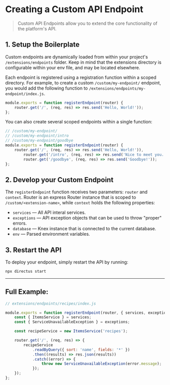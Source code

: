 # Creating a Custom API Endpoint

> Custom API Endpoints allow you to extend the core functionality of the platform's API.

## 1. Setup the Boilerplate

Custom endpoints are dynamically loaded from within your project's `/extensions/endpoints` folder.
Keep in mind that the extensions directory is configurable within your env file, and may be located
elsewhere.

Each endpoint is registered using a registration function within a scoped directory. For example, to
create a custom `/custom/my-endpoint/` endpoint, you would add the following function to
`/extensions/endpoints/my-endpoint/index.js`.

```js
module.exports = function registerEndpoint(router) {
	router.get('/', (req, res) => res.send('Hello, World!'));
};
```

You can also create several scoped endpoints within a single function:

```js
// /custom/my-endpoint/
// /custom/my-endpoint/intro
// /custom/my-endpoint/goodbye
module.exports = function registerEndpoint(router) {
	router.get('/', (req, res) => res.send('Hello, World!')),
		router.get('/intro', (req, res) => res.send('Nice to meet you.')),
		router.get('/goodbye', (req, res) => res.send('Goodbye!'));
};
```

## 2. Develop your Custom Endpoint

The `registerEndpoint` function receives two parameters: `router` and `context`. Router is an
express Router instance that is scoped to `/custom/<extension-name>`, while `context` holds the
following properties:

-   `services` — All API interal services.
-   `exceptions` — API exception objects that can be used to throw "proper" errors.
-   `database` — Knex instance that is connected to the current database.
-   `env` — Parsed environment variables.

## 3. Restart the API

To deploy your endpoint, simply restart the API by running:

```bash
npx directus start
```

---

## Full Example:

```js
// extensions/endpoints/recipes/index.js

module.exports = function registerEndpoint(router, { services, exceptions }) {
	const { ItemsService } = services;
	const { ServiceUnavailableException } = exceptions;

	const recipeService = new ItemsService('recipes');

	router.get('/', (req, res) => {
		recipeService
			.readByQuery({ sort: 'name', fields: '*' })
			.then((results) => res.json(results))
			.catch((error) => {
				throw new ServiceUnavailableException(error.message);
			});
	});
};
```

